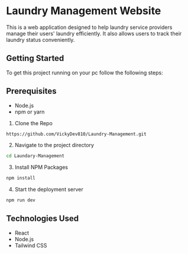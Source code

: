# Laundry Management Website

This is a web application designed to help laundry service providers manage their users' laundry efficiently. It also allows users to track their laundry status conveniently.

## Getting Started

To get this project running on your pc follow the following steps:

## Prerequisites
- Node.js
- npm or yarn

1. Clone the Repo
```sh
https://github.com/VickyDev810/Laundry-Management.git
```

2. Navigate to the project directory
```sh
cd Laundary-Management
```

3. Install NPM Packages
```sh
npm install
```

4. Start the deployment server
```sh
npm run dev
```

## Technologies Used

- React
- Node.js
- Tailwind CSS